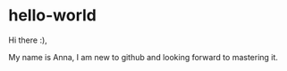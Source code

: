 # hello-world

Hi there :),

My name is Anna, I am new to github and looking forward to mastering it. 
